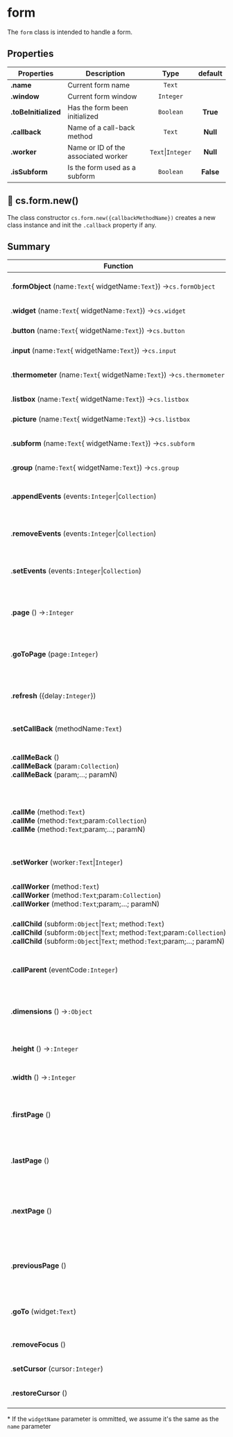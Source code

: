 # form

The `form` class is intended to handle a form.  

## Properties

|Properties|Description|Type|default|
|----------|-----------|:-----------:|:-----------:|
|**.name** | Current form name |`Text`|
|**.window** | Current form window |`Integer`|
|**.toBeInitialized** | Has the form been initialized |`Boolean`|**True**
|**.callback** | Name of a call-back method |`Text`|**Null**
|**.worker** | Name  or ID of the associated worker  |`Text`\|`Integer`|**Null**
|**.isSubform** | Is the form used as a subform  |`Boolean`|**False**

## 🔸 cs.form.new()

The class constructor `cs.form.new({callbackMethodName})` creates a new class instance and init the `.callback` property if any.

## Summary

| Function | Action |
| -------- | ------ |  
|.**formObject** (name`:Text`{ widgetName`:Text`}) →`cs.formObject` | Instantiate a new [formObject](formObject.md) \*|
|.**widget** (name`:Text`{ widgetName`:Text`}) →`cs.widget` | Instantiate a new [widget](widget.md) \*|
|.**button** (name`:Text`{ widgetName`:Text`}) →`cs.button` | Instantiate a new [button](button.md) \*|
|.**input** (name`:Text`{ widgetName`:Text`}) →`cs.input` | Instantiate a new [input](input.md) \*|
|.**thermometer** (name`:Text`{ widgetName`:Text`}) →`cs.thermometer` | Instantiate a new [thermometer](thermometer.md) \*|
|.**listbox** (name`:Text`{ widgetName`:Text`}) →`cs.listbox` | Instantiate a new [listbox](listbox.md) \*|
|.**picture** (name`:Text`{ widgetName`:Text`}) →`cs.listbox` | Instantiate a new [picture](picture.md) \*|
|.**subform** (name`:Text`{ widgetName`:Text`}) →`cs.subform` | Instantiate a new [subform](subform.md) \*|
|.**group** (name`:Text`{ widgetName`:Text`}) →`cs.group` | Instantiate a new [group](group.md) \*|
|.**appendEvents** (events`:Integer`\|`Collection`) | Adds form event(s) for the current form|
|.**removeEvents** (events`:Integer`\|`Collection`) | Removes form event(s) for the current form|
|.**setEvents** (events`:Integer`\|`Collection`) | Define the event(s) for the current form|
|.**page** () →`:Integer` | Returns the number of the currently displayed form page|
|.**goToPage** (page`:Integer`) | Changes the currently displayed form page|
|.**refresh** ({delay`:Integer`}) | Start a timer to update the user interface. Default delay is ASAP|
|.**setCallBack** (methodName`:Text`) | Sets the call-back method|
|.**callMeBack** ()<br/>.**callMeBack** (param`:Collection`)<br/>.**callMeBack** (param;…; paramN) | Generates a CALL FORM of the form using the current callback method|
|.**callMe** (method`:Text`)<br/>.**callMe** (method`:Text`;param`:Collection`)<br>.**callMe** (method`:Text`;param;…; paramN) | Generates a CALL FORM of the current form with the passed method|
|.**setWorker** (worker`:Text`\|`Integer`) | Associates a worker to the form|
|.**callWorker** (method`:Text`)<br/>.**callWorker** (method`:Text`;param`:Collection`)<br>.**callWorker** (method`:Text`;param;…; paramN) | Assigns a task to the associated worker|
|.**callChild** (subform`:Object`\|`Text`; method`:Text`)<br/>.**callChild** (subform`:Object`\|`Text`; method`:Text`;param`:Collection`)<br>.**callChild** (subform`:Object`\|`Text`; method`:Text`;param;…; paramN) | Assigns a task to the associated worker|
|.**callParent** (eventCode`:Integer`) | Sends an event to the subform container|
|.**dimensions** () →`:Object`| Returns the form dimensions as an object {`width`,`height`}|
|.**height** () →`:Integer`| Returns the height of the form|
|.**width** () →`:Integer`| Returns the width of the form|
|.**firstPage** ()| changes the currently displayed form page to the first form page|
|.**lastPage** ()| changes the currently displayed form page to the last form page|
|.**nextPage** ()| changes the currently displayed form page to the next form page|
|.**previousPage** ()| changes the currently displayed form page to the previous form page|
|.**goTo** (widget`:Text`)| Gives the focus to a widget in the current form|
|.**removeFocus** ()| Removes any focus in the current form|
|.**setCursor** (cursor`:Integer`)| Changes the mouse cursor|
|.**restoreCursor** ()| Restores the standard mouse cursor|

\* If the `widgetName` parameter is ommitted, we assume it's the same as the `name` parameter